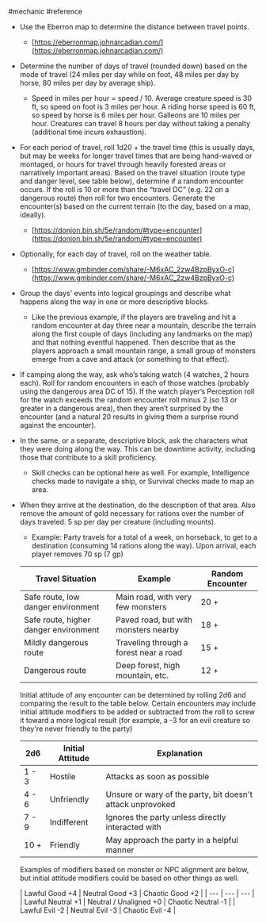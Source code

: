 #mechanic #reference

- Use the Eberron map to determine the distance between travel points.
    - [https://eberronmap.johnarcadian.com/](https://eberronmap.johnarcadian.com/)
- Determine the number of days of travel (rounded down) based on the mode of travel (24 miles per day while on foot, 48 miles per day by horse, 80 miles per day by average ship).
    - Speed in miles per hour = speed / 10. Average creature speed is 30 ft, so speed on foot is 3 miles per hour. A riding horse speed is 60 ft, so speed by horse is 6 miles per hour. Galleons are 10 miles per hour. Creatures can travel 8 hours per day without taking a penalty (additional time incurs exhaustion).
- For each period of travel, roll 1d20 + the travel time (this is usually days, but may be weeks for longer travel times that are being hand-waved or montaged, or hours for travel through heavily forested areas or narratively important areas). Based on the travel situation (route type and danger level, see table below), determine if a random encounter occurs. If the roll is 10 or more than the “travel DC” (e.g. 22 on a dangerous route) then roll for two encounters. Generate the encounter(s) based on the current terrain (to the day, based on a map, ideally).
    - [https://donjon.bin.sh/5e/random/#type=encounter](https://donjon.bin.sh/5e/random/#type=encounter)
- Optionally, for each day of travel, roll on the weather table.
    - [https://www.gmbinder.com/share/-M6xAC_2zw4BzpByxO-c](https://www.gmbinder.com/share/-M6xAC_2zw4BzpByxO-c)
- Group the days' events into logical groupings and describe what happens along the way in one or more descriptive blocks.
    - Like the previous example, if the players are traveling and hit a random encounter at day three near a mountain, describe the terrain along the first couple of days (including any landmarks on the map) and that nothing eventful happened. Then describe that as the players approach a small mountain range, a small group of monsters emerge from a cave and attack (or something to that effect).
- If camping along the way, ask who’s taking watch (4 watches, 2 hours each). Roll for random encounters in each of those watches (probably using the dangerous area DC of 15). If the watch player’s Perception roll for the watch exceeds the random encounter roll minus 2 (so 13 or greater in a dangerous area), then they aren’t surprised by the encounter (and a natural 20 results in giving them a surprise round against the encounter).
- In the same, or a separate, descriptive block, ask the characters what they were doing along the way. This can be downtime activity, including those that contribute to a skill proficiency.
    - Skill checks can be optional here as well. For example, Intelligence checks made to navigate a ship, or Survival checks made to map an area.
- When they arrive at the destination, do the description of that area. Also remove the amount of gold necessary for rations over the number of days traveled. 5 sp per day per creature (including mounts).
    - Example: Party travels for a total of a week, on horseback, to get to a destination (consuming 14 rations along the way). Upon arrival, each player removes 70 sp (7 gp)
    
    | Travel Situation                      | Example                                | Random Encounter |
    | ------------------------------------- | -------------------------------------- | ---------------- |
    | Safe route, low danger environment    | Main road, with very few monsters      | 20 +             |
    | Safe route, higher danger environment | Paved road, but with monsters nearby   | 18 +             |
    | Mildly dangerous route                | Traveling through a forest near a road | 15 +             |
    | Dangerous route                       | Deep forest, high mountain, etc.       | 12 +             |
    
    Initial attitude of any encounter can be determined by rolling 2d6 and comparing the result to the table below. Certain encounters may include initial attitude modifiers to be added or subtracted from the roll to screw it toward a more logical result (for example, a -3 for an evil creature so they're never friendly to the party)
    
    | 2d6   | Initial Attitude | Explanation                                                |
    | ----- | ---------------- | ---------------------------------------------------------- |
    | 1 - 3 | Hostile          | Attacks as soon as possible                                |
    | 4 - 6 | Unfriendly       | Unsure or wary of the party, bit doesn't attack unprovoked |
    | 7 - 9 | Indifferent      | Ignores the party unless directly interacted with          |
    | 10 +  | Friendly         | May approach the party in a helpful manner                 |
    
    Examples of modifiers based on monster or NPC alignment are below, but initial attitude modifiers could be based on other things as well.
    
    | Lawful Good
    +4 | Neutral Good
    +3 | Chaotic Good
    +2 |
    | --- | --- | --- |
    | Lawful Neutral
    +1 | Neutral / Unaligned
    +0 | Chaotic Neutral
    -1 |
    | Lawful Evil
    -2 | Neutral Evil
    -3 | Chaotic Evil
    -4 |